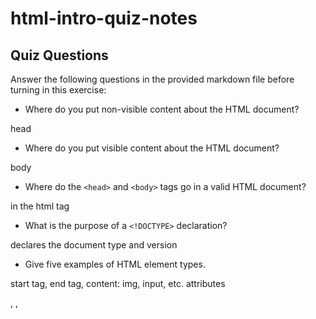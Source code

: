 # html-intro-quiz-notes

## Quiz Questions

Answer the following questions in the provided markdown file before turning in this exercise:

- Where do you put non-visible content about the HTML document?

head

- Where do you put visible content about the HTML document?

body

- Where do the `<head>` and `<body>` tags go in a valid HTML document?

in the html tag

- What is the purpose of a `<!DOCTYPE>` declaration?

declares the document type and version

- Give five examples of HTML element types.

start tag, end tag, content: img, input, etc. attributes

<head>, <link>, <style>, <meta>, <title>, <body>

- What is the purpose of HTML attributes?

Attributes contain additional information and or functionality for elements, usually in name/value pairs.

- Give an example of an HTML entity (escape character).

& ampersand character

## Notes

All student notes should be written here.

How to write `Code Examples` in markdown

for JS:

```js
const data = 'Howdy';
```

for HTML:

```html
<div>
  <p>This is text content</p>
</div>
```

for CSS:

```css
div {
  width: 100%;
}
```
